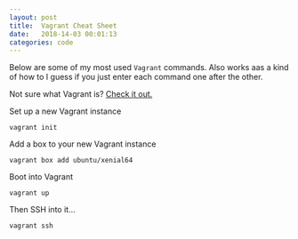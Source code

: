 ```yaml
---
layout: post
title:  Vagrant Cheat Sheet
date:   2018-14-03 00:01:13
categories: code
---
```

Below are some of my most used `Vagrant` commands. Also works aas a kind of how to I guess if you just enter each command one after the other.

Not sure what Vagrant is? [Check it out.](https://www.vagrantup.com/intro/index.html)


Set up a new Vagrant instance
```
vagrant init
```

Add a box to your new Vagrant instance
```
vagrant box add ubuntu/xenial64
```

Boot into Vagrant
```
vagrant up
```

Then SSH into it...
```
vagrant ssh
```
